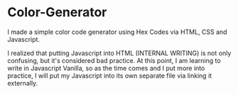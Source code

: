 # Color-Generator
I made a simple color code generator using Hex Codes via HTML, CSS and Javascript.
<!-- Special Note -->
I realized that putting Javascript into HTML (INTERNAL WRITING) is not only confusing, but it's considered bad practice. 
At this point, I am learning to write in Javascript Vanilla, so as the time comes and I put more into practice, I will put my Javascript
into its own separate file via linking it externally. 
